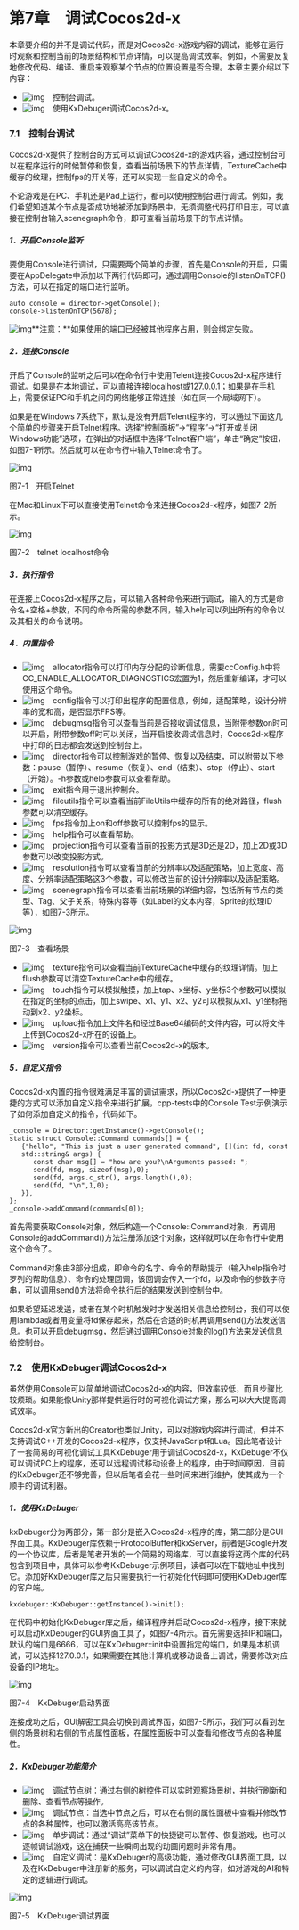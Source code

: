 # 第7章　调试Cocos2d-x

本章要介绍的并不是调试代码，而是对Cocos2d-x游戏内容的调试，能够在运行时观察和控制当前的场景结构和节点详情，可以提高调试效率。例如，不需要反复地修改代码、编译、重启来观察某个节点的位置设置是否合理。本章主要介绍以下内容：

- ![img](https://gitee.com/nlpleaf/PicGo/raw/master/20200621094533.jpeg)　控制台调试。
- ![img](https://gitee.com/nlpleaf/PicGo/raw/master/20200621094533.jpeg)　使用KxDebuger调试Cocos2d-x。

### 7.1　控制台调试

Cocos2d-x提供了控制台的方式可以调试Cocos2d-x的游戏内容，通过控制台可以在程序运行的时候暂停和恢复，查看当前场景下的节点详情，TextureCache中缓存的纹理，控制fps的开关等，还可以实现一些自定义的命令。

不论游戏是在PC、手机还是Pad上运行，都可以使用控制台进行调试。例如，我们希望知道某个节点是否成功地被添加到场景中，无须调整代码打印日志，可以直接在控制台输入scenegraph命令，即可查看当前场景下的节点详情。

##### 1．开启Console监听

要使用Console进行调试，只需要两个简单的步骤，首先是Console的开启，只需要在AppDelegate中添加以下两行代码即可，通过调用Console的listenOnTCP()方法，可以在指定的端口进行监听。

```
auto console = director->getConsole();
console->listenOnTCP(5678);
```

![img](https://gitee.com/nlpleaf/PicGo/raw/master/20200623120112.jpeg)**注意：**如果使用的端口已经被其他程序占用，则会绑定失败。

##### 2．连接Console

开启了Console的监听之后可以在命令行中使用Telent连接Cocos2d-x程序进行调试。如果是在本地调试，可以直接连接localhost或127.0.0.1；如果是在手机上，需要保证PC和手机之间的网络能够正常连接（如在同一个局域网下）。

如果是在Windows 7系统下，默认是没有开启Telent程序的，可以通过下面这几个简单的步骤来开启Telnet程序。选择“控制面板”→“程序”→“打开或关闭Windows功能”选项，在弹出的对话框中选择“Telnet客户端”，单击“确定”按钮，如图7-1所示。然后就可以在命令行中输入Telnet命令了。

![img](https://gitee.com/nlpleaf/PicGo/raw/master/20200623120113.jpeg)

图7-1　开启Telnet

在Mac和Linux下可以直接使用Telnet命令来连接Cocos2d-x程序，如图7-2所示。

![img](https://gitee.com/nlpleaf/PicGo/raw/master/20200623120114.jpeg)

图7-2　telnet localhost命令

##### 3．执行指令

在连接上Cocos2d-x程序之后，可以输入各种命令来进行调试，输入的方式是命令名+空格+参数，不同的命令所需的参数不同，输入help可以列出所有的命令以及其相关的命令说明。

##### 4．内置指令

- ![img](https://gitee.com/nlpleaf/PicGo/raw/master/20200621094533.jpeg)　allocator指令可以打印内存分配的诊断信息，需要ccConfig.h中将CC_ENABLE_ALLOCATOR_DIAGNOSTICS宏置为1，然后重新编译，才可以使用这个命令。
- ![img](https://gitee.com/nlpleaf/PicGo/raw/master/20200621094533.jpeg)　config指令可以打印出程序的配置信息，例如，适配策略，设计分辨率的宽和高，是否显示FPS等。
- ![img](https://gitee.com/nlpleaf/PicGo/raw/master/20200621094533.jpeg)　debugmsg指令可以查看当前是否接收调试信息，当附带参数on时可以开启，附带参数off时可以关闭，当开启接收调试信息时，Cocos2d-x程序中打印的日志都会发送到控制台上。
- ![img](https://gitee.com/nlpleaf/PicGo/raw/master/20200621094533.jpeg)　director指令可以控制游戏的暂停、恢复以及结束，可以附带以下参数：pause（暂停）、resume（恢复）、end（结束）、stop（停止）、start（开始）。-h参数或help参数可以查看帮助。
- ![img](https://gitee.com/nlpleaf/PicGo/raw/master/20200621094533.jpeg)　exit指令用于退出控制台。
- ![img](https://gitee.com/nlpleaf/PicGo/raw/master/20200621094533.jpeg)　fileutils指令可以查看当前FileUtils中缓存的所有的绝对路径，flush参数可以清空缓存。
- ![img](https://gitee.com/nlpleaf/PicGo/raw/master/20200621094533.jpeg)　fps指令加上on和off参数可以控制fps的显示。
- ![img](https://gitee.com/nlpleaf/PicGo/raw/master/20200621094533.jpeg)　help指令可以查看帮助。
- ![img](https://gitee.com/nlpleaf/PicGo/raw/master/20200621094533.jpeg)　projection指令可以查看当前的投影方式是3D还是2D，加上2D或3D参数可以改变投影方式。
- ![img](https://gitee.com/nlpleaf/PicGo/raw/master/20200621094533.jpeg)　resolution指令可以查看当前的分辨率以及适配策略，加上宽度、高度、分辨率适配策略这3个参数，可以修改当前的设计分辨率以及适配策略。
- ![img](https://gitee.com/nlpleaf/PicGo/raw/master/20200621094533.jpeg)　scenegraph指令可以查看当前场景的详细内容，包括所有节点的类型、Tag、父子关系，特殊内容等（如Label的文本内容，Sprite的纹理ID等），如图7-3所示。

![img](https://gitee.com/nlpleaf/PicGo/raw/master/20200623120115.jpeg)

图7-3　查看场景

- ![img](https://gitee.com/nlpleaf/PicGo/raw/master/20200621094533.jpeg)　texture指令可以查看当前TextureCache中缓存的纹理详情。加上flush参数可以清空TextureCache中的缓存。
- ![img](https://gitee.com/nlpleaf/PicGo/raw/master/20200621094533.jpeg)　touch指令可以模拟触摸，加上tap、x坐标、y坐标3个参数可以模拟在指定的坐标的点击，加上swipe、x1、y1、x2、y2可以模拟从x1、y1坐标拖动到x2、y2坐标。
- ![img](https://gitee.com/nlpleaf/PicGo/raw/master/20200621094533.jpeg)　upload指令加上文件名和经过Base64编码的文件内容，可以将文件上传到Cocos2d-x所在的设备上。
- ![img](https://gitee.com/nlpleaf/PicGo/raw/master/20200621094533.jpeg)　version指令可以查看当前Cocos2d-x的版本。

##### 5．自定义指令

Cocos2d-x内置的指令很难满足丰富的调试需求，所以Cocos2d-x提供了一种便捷的方式可以添加自定义指令来进行扩展，cpp-tests中的Console Test示例演示了如何添加自定义的指令，代码如下。

```
_console = Director::getInstance()->getConsole();
static struct Console::Command commands[] = {
   {"hello", "This is just a user generated command", [](int fd, const
   std::string& args) {
      const char msg[] = "how are you?\nArguments passed: ";
      send(fd, msg, sizeof(msg),0);
      send(fd, args.c_str(), args.length(),0);
      send(fd, "\n",1,0);
   }},
};
_console->addCommand(commands[0]);
```

首先需要获取Console对象，然后构造一个Console::Command对象，再调用Console的addCommand()方法注册添加这个对象，这样就可以在命令行中使用这个命令了。

Command对象由3部分组成，即命令的名字、命令的帮助提示（输入help指令时罗列的帮助信息）、命令的处理回调，该回调会传入一个fd，以及命令的参数字符串，可以调用send()方法将命令执行后的结果发送到控制台中。

如果希望延迟发送，或者在某个时机触发时才发送相关信息给控制台，我们可以使用lambda或者用变量将fd保存起来，然后在合适的时机再调用send()方法发送信息。也可以开启debugmsg，然后通过调用Console对象的log()方法来发送信息给控制台。

### 7.2　使用KxDebuger调试Cocos2d-x

虽然使用Console可以简单地调试Cocos2d-x的内容，但效率较低，而且步骤比较烦琐。如果能像Unity那样提供运行时的可视化调试方案，那么可以大大提高调试效率。

Cocos2d-x官方新出的Creator也类似Unity，可以对游戏内容进行调试，但并不支持调试C++开发的Cocos2d-x程序，仅支持JavaScript和Lua。因此笔者设计了一套简易的可视化调试工具KxDebuger用于调试Cocos2d-x，KxDebuger不仅可以调试PC上的程序，还可以远程调试移动设备上的程序，由于时间原因，目前的KxDebuger还不够完善，但以后笔者会花一些时间来进行维护，使其成为一个顺手的调试利器。

##### 1．使用KxDebuger

kxDebuger分为两部分，第一部分是嵌入Cocos2d-x程序的库，第二部分是GUI界面工具。KxDebuger库依赖于ProtocolBuffer和kxServer，前者是Google开发的一个协议库，后者是笔者开发的一个简易的网络库，可以直接将这两个库的代码包含到项目中，具体可以参考KxDebuger示例项目，读者可以在下载地址中找到它。添加好KxDebuger库之后只需要执行一行初始化代码即可使用KxDebuger库的客户端。

```
kxdebuger::KxDebuger::getInstance()->init();
```

在代码中初始化KxDebuger库之后，编译程序并启动Cocos2d-x程序，接下来就可以启动KxDebuger的GUI界面工具了，如图7-4所示。首先需要选择IP和端口，默认的端口是6666，可以在KxDebuger::init中设置指定的端口，如果是本机调试，可以选择127.0.0.1，如果需要在其他计算机或移动设备上调试，需要修改对应设备的IP地址。

![img](https://gitee.com/nlpleaf/PicGo/raw/master/20200623120116.jpeg)

图7-4　KxDebuger启动界面

连接成功之后，GUI解密工具会切换到调试界面，如图7-5所示，我们可以看到左侧的场景树和右侧的节点属性面板，在属性面板中可以查看和修改节点的各种属性。

##### 2．KxDebuger功能简介

- ![img](https://gitee.com/nlpleaf/PicGo/raw/master/20200621094533.jpeg)　调试节点树：通过右侧的树控件可以实时观察场景树，并执行刷新和删除、查看节点等操作。
- ![img](https://gitee.com/nlpleaf/PicGo/raw/master/20200621094533.jpeg)　调试节点：当选中节点之后，可以在右侧的属性面板中查看并修改节点的各种属性，也可以激活高亮该节点。
- ![img](https://gitee.com/nlpleaf/PicGo/raw/master/20200621094533.jpeg)　单步调试：通过“调试”菜单下的快捷键可以暂停、恢复游戏，也可以逐帧调试游戏，这在捕获一些瞬间出现的动画问题时非常有用。
- ![img](https://gitee.com/nlpleaf/PicGo/raw/master/20200621094533.jpeg)　自定义调试：是KxDebuger的高级功能，通过修改GUI界面工具，以及在KxDebuger中注册新的服务，可以调试自定义的内容，如对游戏的AI和特定的逻辑进行调试。

![img](https://gitee.com/nlpleaf/PicGo/raw/master/20200623120117.jpeg)

图7-5　KxDebuger调试界面